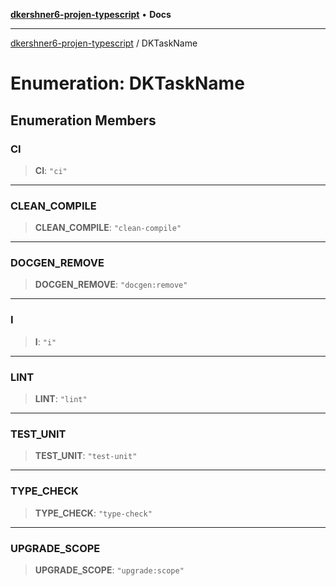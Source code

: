 [**dkershner6-projen-typescript**](../README.md) • **Docs**

***

[dkershner6-projen-typescript](../globals.md) / DKTaskName

# Enumeration: DKTaskName

## Enumeration Members

### CI

> **CI**: `"ci"`

***

### CLEAN\_COMPILE

> **CLEAN\_COMPILE**: `"clean-compile"`

***

### DOCGEN\_REMOVE

> **DOCGEN\_REMOVE**: `"docgen:remove"`

***

### I

> **I**: `"i"`

***

### LINT

> **LINT**: `"lint"`

***

### TEST\_UNIT

> **TEST\_UNIT**: `"test-unit"`

***

### TYPE\_CHECK

> **TYPE\_CHECK**: `"type-check"`

***

### UPGRADE\_SCOPE

> **UPGRADE\_SCOPE**: `"upgrade:scope"`
